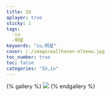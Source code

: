 ```yaml
---
title: IU
aplayer: true
sticky: 1
tags:
  -iu
  -明星
keywords: "iu,明星"  
cover: /./image/wallhaven-e7xeew.jpg
toc_number: true
toc: false
categories: "IU,iu"
---
```




{% gallery  %}
![](http://xiaozhidage.gitee.io/image_treasure-house/IU/1345249383.jpeg)
{% endgallery %}


